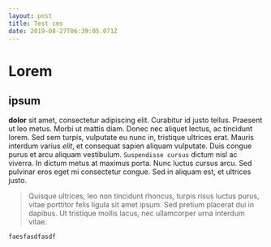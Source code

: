 ```yaml
---
layout: post
title: Test cms
date: 2019-08-27T06:39:05.071Z
---
```

# Lorem

## ipsum

 **dolor** sit amet, consectetur adipiscing elit. Curabitur id justo tellus. Praesent ut leo metus. Morbi ut mattis diam. Donec nec aliquet lectus, ac tincidunt lorem. Sed sem turpis, vulputate eu nunc in, tristique ultrices erat. Mauris interdum varius _elit_, et consequat sapien aliquam vulputate. Duis congue purus et arcu aliquam vestibulum. `Suspendisse cursus` dictum nisl ac viverra. In dictum metus at maximus porta. Nunc luctus cursus arcu. Sed pulvinar eros eget mi consectetur congue. Sed in aliquam est, et ultrices justo. 

> Quisque ultrices, leo non tincidunt rhoncus, turpis risus luctus purus, vitae porttitor felis ligula sit amet ipsum. Sed pretium placerat dui in dapibus. Ut tristique mollis lacus, nec ullamcorper urna interdum vitae.

```
faesfasdfasdf
```

<script>console.log('test')</script>
